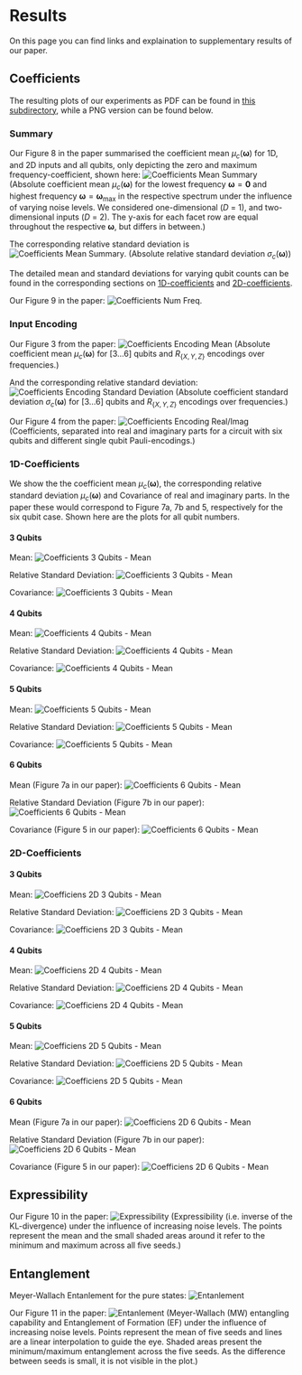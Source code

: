 # Results

On this page you can find links and explaination to supplementary results of our paper.

## Coefficients

The resulting plots of our experiments as PDF can be found in [this subdirectory](rplots/img-gen), while a PNG version can be found below.

### Summary

Our Figure 8 in the paper summarised the coefficient mean $\mu_c(\boldsymbol{\omega})$ for 1D, and 2D inputs and all qubits, only depicting the zero and maximum frequency-coefficient, shown here:
![Coefficients Mean Summary](../docs/figures/coeff_abs_mean_light.png)
(Absolute coefficient mean $\mu_c(\boldsymbol{\omega})$ for the lowest frequency $\boldsymbol{\omega}=\boldsymbol{0}$ and highest frequency $\boldsymbol{\omega} = \boldsymbol{\omega}_\text{max}$ in the respective spectrum under the influence of varying noise levels. We considered one-dimensional ($D$ = 1), and two-dimensional inputs ($D$ = 2). The y-axis for each facet row are equal throughout the respective $\boldsymbol{\omega}$, but differs in between.)

The corresponding relative standard deviation is
![Coefficients Mean Summary](../docs/figures/coeff_abs_sd_light.png).
(Absolute relative standard deviation $\sigma_c(\boldsymbol{\omega})$)

The detailed mean and standard deviations for varying qubit counts can be found in the corresponding sections on [1D-coefficients](1d-coefficients) and [2D-coefficients](2d-coefficients).

Our Figure 9 in the paper:
![Coefficients Num Freq](../docs/figures/n_freqs_light.png).

### Input Encoding

Our Figure 3 from the paper:
![Coefficients Encoding Mean](../docs/figures/coeff_mean_encoding_light.png)
(Absolute coefficient mean $\mu_c(\boldsymbol{\omega})$ for $[3\dots 6]$ qubits and $R_{\{X, Y, Z\}}$ encodings over frequencies.)

And the corresponding relative standard deviation:
![Coefficients Encoding Standard Deviation](../docs/figures/coeff_sd_encoding_light.png)
(Absolute coefficient standard deviation $\sigma_c(\boldsymbol{\omega})$ for $[3\dots 6]$ qubits and $R_{\{X, Y, Z\}}$ encodings over frequencies.)

Our Figure 4 from the paper:
![Coefficients Encoding Real/Imag](../docs/figures/coeff_real_imag_encoding_light.png)
(Coefficients, separated into real and imaginary parts for a circuit with six qubits and different single qubit Pauli-encodings.)

### 1D-Coefficients

We show the the coefficient mean $\mu_c(\boldsymbol{\omega})$, the corresponding relative standard deviation $\mu_c(\boldsymbol{\omega})$ and Covariance of real and imaginary parts. In the paper these would correspond to Figure 7a, 7b and 5, respectively for the six qubit case. Shown here are the plots for all qubit numbers.

#### 3 Qubits

Mean:
![Coefficients 3 Qubits - Mean](../docs/figures/coeff_mean_qubits3_light.png)

Relative Standard Deviation:
![Coefficients 3 Qubits - Mean](../docs/figures/coeff_sd_qubits3_light.png)

Covariance:
![Coefficients 3 Qubits - Mean](../docs/figures/coeff_covar_qubits3_light.png)


#### 4 Qubits

Mean:
![Coefficients 4 Qubits - Mean](../docs/figures/coeff_mean_qubits4_light.png)

Relative Standard Deviation:
![Coefficients 4 Qubits - Mean](../docs/figures/coeff_sd_qubits4_light.png)

Covariance:
![Coefficients 4 Qubits - Mean](../docs/figures/coeff_covar_qubits4_light.png)


#### 5 Qubits

Mean:
![Coefficients 5 Qubits - Mean](../docs/figures/coeff_mean_qubits5_light.png)

Relative Standard Deviation:
![Coefficients 5 Qubits - Mean](../docs/figures/coeff_sd_qubits5_light.png)

Covariance:
![Coefficients 5 Qubits - Mean](../docs/figures/coeff_covar_qubits5_light.png)


#### 6 Qubits

Mean (Figure 7a in our paper):
![Coefficients 6 Qubits - Mean](../docs/figures/coeff_mean_qubits6_light.png)

Relative Standard Deviation (Figure 7b in our paper):
![Coefficients 6 Qubits - Mean](../docs/figures/coeff_sd_qubits6_light.png)

Covariance (Figure 5 in our paper):
![Coefficients 6 Qubits - Mean](../docs/figures/coeff_covar_qubits6_light.png)


### 2D-Coefficients

#### 3 Qubits

Mean:
![Coefficiens 2D 3 Qubits - Mean](../docs/figures/coeff_mean_qubits3_2D_light.png)

Relative Standard Deviation:
![Coefficiens 2D 3 Qubits - Mean](../docs/figures/coeff_sd_qubits3_2D_light.png)

Covariance:
![Coefficiens 2D 3 Qubits - Mean](../docs/figures/coeff_covar_qubits3_2D_light.png)


#### 4 Qubits

Mean:
![Coefficiens 2D 4 Qubits - Mean](../docs/figures/coeff_mean_qubits4_2D_light.png)

Relative Standard Deviation:
![Coefficiens 2D 4 Qubits - Mean](../docs/figures/coeff_sd_qubits4_2D_light.png)

Covariance:
![Coefficiens 2D 4 Qubits - Mean](../docs/figures/coeff_covar_qubits4_2D_light.png)


#### 5 Qubits

Mean:
![Coefficiens 2D 5 Qubits - Mean](../docs/figures/coeff_mean_qubits5_2D_light.png)

Relative Standard Deviation:
![Coefficiens 2D 5 Qubits - Mean](../docs/figures/coeff_sd_qubits5_2D_light.png)

Covariance:
![Coefficiens 2D 5 Qubits - Mean](../docs/figures/coeff_covar_qubits5_2D_light.png)


#### 6 Qubits

Mean (Figure 7a in our paper):
![Coefficiens 2D 6 Qubits - Mean](../docs/figures/coeff_mean_qubits6_2D_light.png)

Relative Standard Deviation (Figure 7b in our paper):
![Coefficiens 2D 6 Qubits - Mean](../docs/figures/coeff_sd_qubits6_2D_light.png)

Covariance (Figure 5 in our paper):
![Coefficiens 2D 6 Qubits - Mean](../docs/figures/coeff_covar_qubits6_2D_light.png)


## Expressibility

Our Figure 10 in the paper:
![Expressibility](../docs/figures/expr_light.png)
(Expressibility (i.e. inverse of the KL-divergence) under the influence of increasing noise levels. The points represent the mean and the small shaded areas around it refer to the minimum and maximum across all five seeds.)


## Entanglement

Meyer-Wallach Entanlement for the pure states:
![Entanlement](../docs/figures/ent_mw.png)

Our Figure 11 in the paper:
![Entanlement](../docs/figures/ent.png)
(Meyer-Wallach (MW) entangling capability and Entanglement of Formation (EF) under the influence of increasing noise levels. Points represent the mean of five seeds and lines are a linear interpolation to guide the eye. Shaded areas present the minimum/maximum entanglement across the five seeds. As the difference between seeds is small, it is not visible in the plot.)
